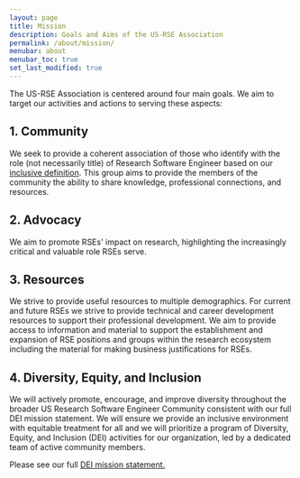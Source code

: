 ```yaml
---
layout: page
title: Mission
description: Goals and Aims of the US-RSE Association
permalink: /about/mission/
menubar: about
menubar_toc: true
set_last_modified: true
---
```


The US-RSE Association is centered around four main goals. We aim
to target our activities and actions to serving these aspects:

## 1. Community 

  We seek to provide a coherent association of those who identify with
  the role (not necessarily title) of Research Software Engineer based
  on our [inclusive definition]({{site.baseurl}}/about/what-is-an-rse/).  This
  group aims to provide the members of the community the ability to
  share knowledge, professional connections, and resources.

## 2. Advocacy

  We aim to promote RSEs' impact on research, highlighting the
  increasingly critical and valuable role RSEs serve.

## 3. Resources 

  We strive to provide useful resources to multiple demographics.
  For current and future RSEs we strive to provide technical and
  career development resources to support their professional
  development.  We aim to provide access to information and material
  to support the establishment and expansion of RSE positions and
  groups within the research ecosystem including the material for
  making business justifications for RSEs.

## 4. Diversity, Equity, and Inclusion

  We will actively promote, encourage, and improve diversity throughout the
  broader US Research Software Engineer Community consistent with our full DEI
  mission statement. We will ensure we provide an inclusive environment with
  equitable treatment for all and we will prioritize a program of Diversity,
  Equity, and Inclusion (DEI) activities for our organization, led by a
  dedicated team of active community members.

  Please see our full [DEI mission statement.]({{site.baseurl}}/about/dei-mission/)
  
